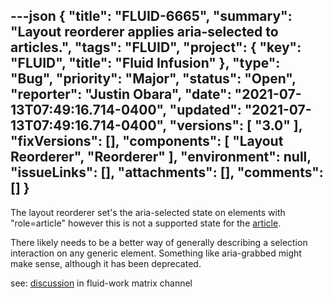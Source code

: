 ---json
{
  "title": "FLUID-6665",
  "summary": "Layout reorderer applies aria-selected to articles.",
  "tags": "FLUID",
  "project": {
    "key": "FLUID",
    "title": "Fluid Infusion"
  },
  "type": "Bug",
  "priority": "Major",
  "status": "Open",
  "reporter": "Justin Obara",
  "date": "2021-07-13T07:49:16.714-0400",
  "updated": "2021-07-13T07:49:16.714-0400",
  "versions": [
    "3.0"
  ],
  "fixVersions": [],
  "components": [
    "Layout Reorderer",
    "Reorderer"
  ],
  "environment": null,
  "issueLinks": [],
  "attachments": [],
  "comments": []
}
---
The layout reorderer set's the aria-selected state on elements with "role=article" however this is not a supported state for the [article](https://www.w3.org/TR/wai-aria-1.2/#article).

There likely needs to be a better way of generally describing a selection interaction on any generic element. Something like aria-grabbed might make sense, although it has been deprecated.

see: [discussion](https://matrix.to/#/!mDigWuPWilYGiEcOCA:matrix.org/$MQt_ZHOnJtEXNljuCc2op31DqBdgpvBqh9Jczljn4Ro?via=matrix.org) in fluid-work matrix channel

        